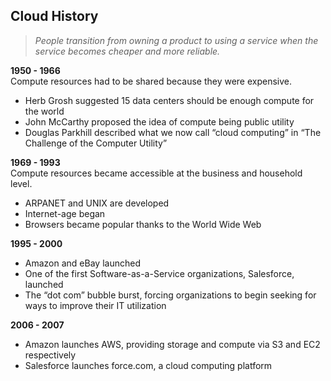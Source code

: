 ## Cloud History
> *People transition from owning a product to using a service when the service becomes cheaper and more reliable.*

**1950 - 1966**  
Compute resources had to be shared because they were expensive. 
* Herb Grosh suggested 15 data centers should be enough compute for the world
* John McCarthy proposed the idea of compute being public utility
* Douglas Parkhill described what we now call “cloud computing” in “The Challenge of the Computer Utility”

**1969 - 1993**  
Compute resources became accessible at the business and household level. 
* ARPANET and UNIX are developed
* Internet-age began
* Browsers became popular thanks to the World Wide Web

**1995 - 2000**
* Amazon and eBay launched
* One of the first Software-as-a-Service organizations, Salesforce, launched
* The “dot com” bubble burst, forcing organizations to begin seeking for ways to improve their IT utilization

**2006 - 2007**
* Amazon launches AWS, providing storage and compute via S3 and EC2 respectively
* Salesforce launches force.com, a cloud computing platform